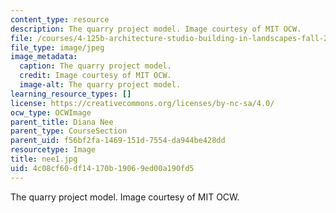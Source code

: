```yaml
---
content_type: resource
description: The quarry project model. Image courtesy of MIT OCW.
file: /courses/4-125b-architecture-studio-building-in-landscapes-fall-2005/4c08cf60df14170b19069ed00a190fd5_nee1.jpg
file_type: image/jpeg
image_metadata:
  caption: The quarry project model.
  credit: Image courtesy of MIT OCW.
  image-alt: The quarry project model.
learning_resource_types: []
license: https://creativecommons.org/licenses/by-nc-sa/4.0/
ocw_type: OCWImage
parent_title: Diana Nee
parent_type: CourseSection
parent_uid: f56bf2fa-1469-151d-7554-da944be428dd
resourcetype: Image
title: nee1.jpg
uid: 4c08cf60-df14-170b-1906-9ed00a190fd5
---
```

The quarry project model. Image courtesy of MIT OCW.